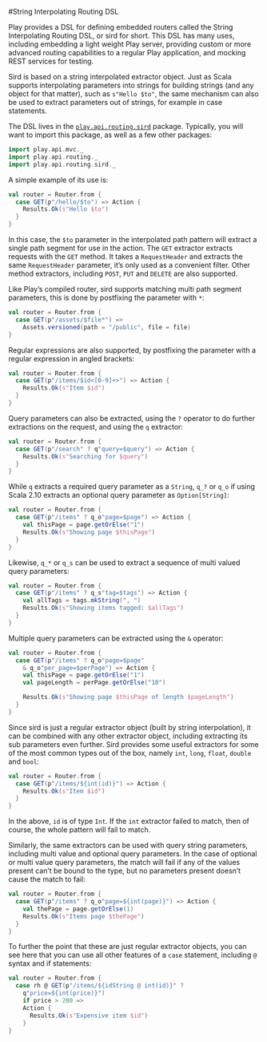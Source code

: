 #String Interpolating Routing DSL

Play provides a DSL for defining embedded routers called the String Interpolating Routing DSL, or sird for short. This DSL has many uses, including embedding a light weight Play server, providing custom or more advanced routing capabilities to a regular Play application, and mocking REST services for testing.

Sird is based on a string interpolated extractor object. Just as Scala supports interpolating parameters into strings for building strings (and any object for that matter), such as `s"Hello $to"`, the same mechanism can also be used to extract parameters out of strings, for example in case statements.

The DSL lives in the [`play.api.routing.sird`](https://www.playframework.com/documentation/2.4.x/api/scala/play/api/routing/sird/package.html) package. Typically, you will want to import this package, as well as a few other packages:

```scala
import play.api.mvc._
import play.api.routing._
import play.api.routing.sird._
```

A simple example of its use is:

```scala
val router = Router.from {
  case GET(p"/hello/$to") => Action {
    Results.Ok(s"Hello $to")
  }
}
```

In this case, the `$to` parameter in the interpolated path pattern will extract a single path segment for use in the action. The `GET` extractor extracts requests with the `GET` method. It takes a `RequestHeader` and extracts the same `RequestHeader` parameter, it’s only used as a convenient filter. Other method extractors, including `POST`, `PUT` and `DELETE` are also supported.

Like Play’s compiled router, sird supports matching multi path segment parameters, this is done by postfixing the parameter with `*`:

```scala
val router = Router.from {
  case GET(p"/assets/$file*") =>
    Assets.versioned(path = "/public", file = file)
}
```

Regular expressions are also supported, by postfixing the parameter with a regular expression in angled brackets:

```scala
val router = Router.from {
  case GET(p"/items/$id<[0-9]+>") => Action {
    Results.Ok(s"Item $id")
  }
}
```

Query parameters can also be extracted, using the `?` operator to do further extractions on the request, and using the `q` extractor:

```scala
val router = Router.from {
  case GET(p"/search" ? q"query=$query") => Action {
    Results.Ok(s"Searching for $query")
  }
}
```

While `q` extracts a required query parameter as a `String`, `q_?` or `q_o` if using Scala 2.10 extracts an optional query parameter as `Option[String]`:

```scala
val router = Router.from {
  case GET(p"/items" ? q_o"page=$page") => Action {
    val thisPage = page.getOrElse("1")
    Results.Ok(s"Showing page $thisPage")
  }
}
```

Likewise, `q_*` or `q_s` can be used to extract a sequence of multi valued query parameters:

```scala
val router = Router.from {
  case GET(p"/items" ? q_s"tag=$tags") => Action {
    val allTags = tags.mkString(", ")
    Results.Ok(s"Showing items tagged: $allTags")
  }
}
```

Multiple query parameters can be extracted using the `&` operator:

```scala
val router = Router.from {
  case GET(p"/items" ? q_o"page=$page"
    & q_o"per_page=$perPage") => Action {
    val thisPage = page.getOrElse("1")
    val pageLength = perPage.getOrElse("10")

    Results.Ok(s"Showing page $thisPage of length $pageLength")
  }
}
```

Since sird is just a regular extractor object (built by string interpolation), it can be combined with any other extractor object, including extracting its sub parameters even further. Sird provides some useful extractors for some of the most common types out of the box, namely `int`, `long`, `float`, `double` and `bool`:

```scala
val router = Router.from {
  case GET(p"/items/${int(id)}") => Action {
    Results.Ok(s"Item $id")
  }
}
```

In the above, `id` is of type `Int`. If the `int` extractor failed to match, then of course, the whole pattern will fail to match.

Similarly, the same extractors can be used with query string parameters, including multi value and optional query parameters. In the case of optional or multi value query parameters, the match will fail if any of the values present can’t be bound to the type, but no parameters present doesn’t cause the match to fail:

```scala
val router = Router.from {
  case GET(p"/items" ? q_o"page=${int(page)}") => Action {
    val thePage = page.getOrElse(1)
    Results.Ok(s"Items page $thePage")
  }
}
```

To further the point that these are just regular extractor objects, you can see here that you can use all other features of a `case` statement, including `@` syntax and if statements:

```scala
val router = Router.from {
  case rh @ GET(p"/items/${idString @ int(id)}" ?
    q"price=${int(price)}")
    if price > 200 =>
    Action {
      Results.Ok(s"Expensive item $id")
    }
}
```